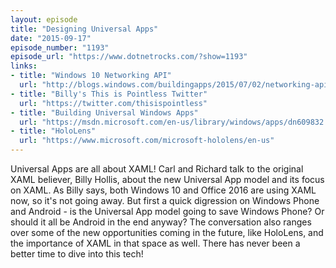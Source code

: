 ```yaml
---
layout: episode
title: "Designing Universal Apps"
date: "2015-09-17"
episode_number: "1193"
episode_url: "https://www.dotnetrocks.com/?show=1193"
links:
- title: "Windows 10 Networking API"
  url: "http://blogs.windows.com/buildingapps/2015/07/02/networking-api-improvements-in-windows-10/"
- title: "Billy's This is Pointless Twitter"
  url: "https://twitter.com/thisispointless"
- title: "Building Universal Windows Apps"
  url: "https://msdn.microsoft.com/en-us/library/windows/apps/dn609832.aspx"
- title: "HoloLens"
  url: "https://www.microsoft.com/microsoft-hololens/en-us"
---
```


Universal Apps are all about XAML! Carl and Richard talk to the original XAML believer, Billy Hollis, about the new Universal App model and its focus on XAML. As Billy says, both Windows 10 and Office 2016 are using XAML now, so it's not going away. But first a quick digression on Windows Phone and Android - is the Universal App model going to save Windows Phone? Or should it all be Android in the end anyway? The conversation also ranges over some of the new opportunities coming in the future, like HoloLens, and the importance of XAML in that space as well. There has never been a better time to dive into this tech!
